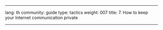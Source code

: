 

---

lang: th
community: guide
type: tactics
weight: 007
title: 7. How to keep your Internet communication private

---

<stub>

